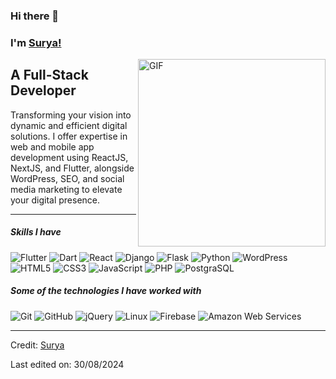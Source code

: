 ### Hi there 👋 
### I'm [Surya!](https://github.com/thesurjo)

<img align="right" alt="GIF" height="300px" src="https://i.imgur.com/Qsr1aQY.png" />

## A Full-Stack Developer


Transforming your vision into dynamic and efficient digital solutions. I offer expertise in web and mobile app development using ReactJS, NextJS, and Flutter, alongside WordPress, SEO, and social media marketing to elevate your digital presence.

---

##### Skills I have

![Flutter](https://img.shields.io/badge/-Flutter-000000?style=flat&logo=flutter)
![Dart](https://img.shields.io/badge/-Dart-000000?style=flat&logo=Dart)
![React](https://img.shields.io/badge/-React-000000?style=flat&logo=react)
![Django](https://img.shields.io/badge/-Django-000000?style=flat&logo=django)
![Flask](https://img.shields.io/badge/-Flask-000000?style=flat&logo=Flask)
![Python](https://img.shields.io/badge/-Python-000000?style=flat&logo=python)
![WordPress](https://img.shields.io/badge/-WordPress-000000?style=flat&logo=wordpress)
![HTML5](https://img.shields.io/badge/-HTML5-000000?style=flat&logo=HTML5)
![CSS3](https://img.shields.io/badge/-CSS3-000000?style=flat&logo=CSS3)
![JavaScript](https://img.shields.io/badge/-JavaScript-000000?style=flat&logo=JavaScript)
![PHP](https://img.shields.io/badge/-PHP-000000?style=flat&logo=PHP)
![PostgraSQL](https://img.shields.io/badge/-PostgraSQL-000000?style=flat&logo=postgresql)

##### Some of the technologies I have worked with

![Git](https://img.shields.io/badge/-Git-222222?style=flat&logo=git&logoColor=F05032)
![GitHub](https://img.shields.io/badge/-GitHub-222222?style=flat&logo=github&logoColor=181717)
![jQuery](https://img.shields.io/badge/-jQuery-222222?style=flat&logo=jQuery&logoColor=0769AD)
![Linux](https://img.shields.io/badge/-Linux-222222?style=flat&logo=linux&logoColor=FCC624)
![Firebase](https://img.shields.io/badge/Firebase-222222?style=flat-square&logo=firebase)
![Amazon Web Services](https://img.shields.io/badge/-Amazon%20Web%20Services-222222?style=flat-square&logo=Amazon-Web-Service)
<br/>

---

Credit: [Surya](https://github.com/thesurjo)

Last edited on: 30/08/2024